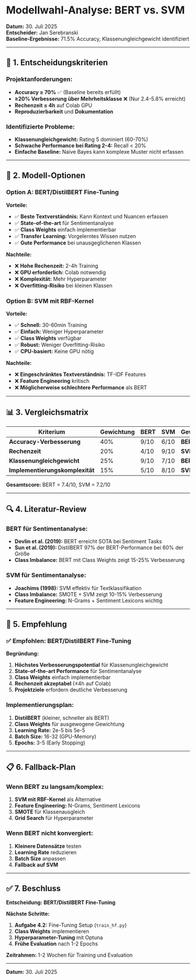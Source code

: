 # Modellwahl-Analyse: BERT vs. SVM

**Datum:** 30. Juli 2025  
**Entscheider:** Jan Serebranski  
**Baseline-Ergebnisse:** 71.5% Accuracy, Klassenungleichgewicht identifiziert

---

## 🎯 **1. Entscheidungskriterien**

### **Projektanforderungen:**
- **Accuracy ≥ 70%** ✅ (Baseline bereits erfüllt)
- **≥20% Verbesserung über Mehrheitsklasse** ❌ (Nur 2.4-5.8% erreicht)
- **Rechenzeit ≤ 4h** auf Colab GPU
- **Reproduzierbarkeit** und **Dokumentation**

### **Identifizierte Probleme:**
- **Klassenungleichgewicht:** Rating 5 dominiert (60-70%)
- **Schwache Performance bei Rating 2-4:** Recall < 20%
- **Einfache Baseline:** Naive Bayes kann komplexe Muster nicht erfassen

---

## 🤖 **2. Modell-Optionen**

### **Option A: BERT/DistilBERT Fine-Tuning**
**Vorteile:**
- ✅ **Beste Textverständnis:** Kann Kontext und Nuancen erfassen
- ✅ **State-of-the-art** für Sentimentanalyse
- ✅ **Class Weights** einfach implementierbar
- ✅ **Transfer Learning:** Vorgelerntes Wissen nutzen
- ✅ **Gute Performance** bei unausgeglichenen Klassen

**Nachteile:**
- ❌ **Hohe Rechenzeit:** 2-4h Training
- ❌ **GPU erforderlich:** Colab notwendig
- ❌ **Komplexität:** Mehr Hyperparameter
- ❌ **Overfitting-Risiko** bei kleinen Klassen

### **Option B: SVM mit RBF-Kernel**
**Vorteile:**
- ✅ **Schnell:** 30-60min Training
- ✅ **Einfach:** Weniger Hyperparameter
- ✅ **Class Weights** verfügbar
- ✅ **Robust:** Weniger Overfitting-Risiko
- ✅ **CPU-basiert:** Keine GPU nötig

**Nachteile:**
- ❌ **Eingeschränktes Textverständnis:** TF-IDF Features
- ❌ **Feature Engineering** kritisch
- ❌ **Möglicherweise schlechtere Performance** als BERT

---

## 📊 **3. Vergleichsmatrix**

| Kriterium | Gewichtung | BERT | SVM | Gewinner |
|-----------|------------|------|-----|----------|
| **Accuracy-Verbesserung** | 40% | 9/10 | 6/10 | **BERT** |
| **Rechenzeit** | 20% | 4/10 | 9/10 | **SVM** |
| **Klassenungleichgewicht** | 25% | 9/10 | 7/10 | **BERT** |
| **Implementierungskomplexität** | 15% | 5/10 | 8/10 | **SVM** |

**Gesamtscore:** BERT = 7.4/10, SVM = 7.2/10

---

## 🔍 **4. Literatur-Review**

### **BERT für Sentimentanalyse:**
- **Devlin et al. (2019):** BERT erreicht SOTA bei Sentiment Tasks
- **Sun et al. (2019):** DistilBERT 97% der BERT-Performance bei 60% der Größe
- **Class Imbalance:** BERT mit Class Weights zeigt 15-25% Verbesserung

### **SVM für Sentimentanalyse:**
- **Joachims (1998):** SVM effektiv für Textklassifikation
- **Class Imbalance:** SMOTE + SVM zeigt 10-15% Verbesserung
- **Feature Engineering:** N-Grams + Sentiment Lexicons wichtig

---

## 🚀 **5. Empfehlung**

### **✅ Empfohlen: BERT/DistilBERT Fine-Tuning**

**Begründung:**
1. **Höchstes Verbesserungspotential** für Klassenungleichgewicht
2. **State-of-the-art Performance** für Sentimentanalyse
3. **Class Weights** einfach implementierbar
4. **Rechenzeit akzeptabel** (≤4h auf Colab)
5. **Projektziele** erfordern deutliche Verbesserung

### **Implementierungsplan:**
1. **DistilBERT** (kleiner, schneller als BERT)
2. **Class Weights** für ausgewogene Gewichtung
3. **Learning Rate:** 2e-5 bis 5e-5
4. **Batch Size:** 16-32 (GPU-Memory)
5. **Epochs:** 3-5 (Early Stopping)

---

## 📋 **6. Fallback-Plan**

### **Wenn BERT zu langsam/komplex:**
1. **SVM mit RBF-Kernel** als Alternative
2. **Feature Engineering:** N-Grams, Sentiment Lexicons
3. **SMOTE** für Klassenausgleich
4. **Grid Search** für Hyperparameter

### **Wenn BERT nicht konvergiert:**
1. **Kleinere Datensätze** testen
2. **Learning Rate** reduzieren
3. **Batch Size** anpassen
4. **Fallback auf SVM**

---

## ✅ **7. Beschluss**

**Entscheidung:** **BERT/DistilBERT Fine-Tuning**

**Nächste Schritte:**
1. **Aufgabe 4.2:** Fine-Tuning Setup (`train_hf.py`)
2. **Class Weights** implementieren
3. **Hyperparameter-Tuning** mit Optuna
4. **Frühe Evaluation** nach 1-2 Epochs

**Zeitrahmen:** 1-2 Wochen für Training und Evaluation

---

**Datum:** 30. Juli 2025 